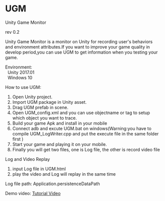 # UGM
<p>Unity Game Monitor</p>
<p>rev 0.2</p>
<p>
Unity Game Monitor is a monitor on Unity for recording user's behaviors and environment attributes.If you want to improve your game quality in develop period,you can use UGM to get information when you testing your game.
</p>
<p>
Environment:<br>
&nbsp;&nbsp;Unity 2017.01<br>
&nbsp;&nbsp;Windows 10<br>
</p>
<p>
How to use UGM:<br>
<ol>
<li>Open Unity project.</li>
<li>Import UGM package in Unity asset.</li>
<li>Drag UGM prefab in scene.</li>
<li>Open UGM_config.xml and you can use objectname or tag to setup which object you want to trace.</li>
<li>Build your game Apk and install in your mobile</li>
<li>Connect adb and excute UGM.bat on windows(Warning:you have to compile UGM_LogWriter.cpp and put the execute file in the same folder first )</li>
<li>Start your game and playing it on your mobile.</li>
<li>Finally you will get two files, one is Log file, the other is record video file</li>
</ol>
</p>
<p>Log and Video Replay<br>
<ol>
<li>input Log file in UGM.html</li>
<li>play the video and Log will replay in the same time</li>
</ol>
</p>
<p>
Log file path: Application.persistenceDataPath 
</p>
<p>
Demo video:&nbsp;<a href="https://www.youtube.com/watch?v=4n4xhkdIqZ0" target="_blank">Tutorial Video</a>
</p>

